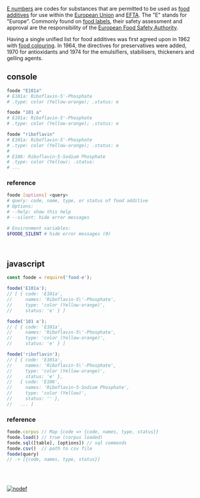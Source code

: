 [E numbers] are codes for substances that are permitted to be used as [food additives]
for use within the [European Union] and [EFTA]. The "E" stands for "Europe". Commonly
found on [food labels], their safety assessment and approval are the responsibility
of the [European Food Safety Authority].

Having a single unified list for food additives was first agreed upon in 1962 with
[food colouring]. In 1964, the directives for preservatives were added, 1970 for
antioxidants and 1974 for the emulsifiers, stabilisers, thickeners and gelling
agents.


## console

```bash
foode "E101a"
# E101a: Riboflavin-5'-Phosphate
# .type: color (Yellow-orange); .status: e

foode "101 a"
# E101a: Riboflavin-5'-Phosphate
# .type: color (Yellow-orange); .status: e

foode "riboflavin"
# E101a: Riboflavin-5'-Phosphate
# .type: color (Yellow-orange); .status: e
#
# E106: Riboflavin-5-Sodium Phosphate
# .type: color (Yellow); .status: 
# ...
```

### reference 

```bash
foode [options] <query>
# query: code, name, type, or status of food additive
# Options:
# --help: show this help
# --silent: hide error messages

# Environment variables:
$FOODE_SILENT # hide error messages (0)
```
<br>


## javascript

```javascript
const foode = require('food-e');

foode('E101a');
// [ { code: 'E101a',
//     names: 'Riboflavin-5\'-Phosphate',
//     type: 'color (Yellow-orange)',
//     status: 'e' } ]

foode('101 a');
// [ { code: 'E101a',
//     names: 'Riboflavin-5\'-Phosphate',
//     type: 'color (Yellow-orange)',
//     status: 'e' } ]

foode('riboflavin');
// [ { code: 'E101a',
//     names: 'Riboflavin-5\'-Phosphate',
//     type: 'color (Yellow-orange)',
//     status: 'e' },
//   { code: 'E106',
//     names: 'Riboflavin-5-Sodium Phosphate',
//     type: 'color (Yellow)',
//     status: '' },
//   ... ]
```

### reference

```javascript
foode.corpus // Map {code => {code, names, type, status}}
foode.load() // true (corpus loaded)
foode.sql([table], [options]) // sql commands
foode.csv()  // path to csv file
foode(query)
// -> [{code, names, type, status}]
```
<br>
<br>

[![nodef](https://merferry.glitch.me/card/food-e.svg)](https://nodef.github.io)

[E numbers]: https://en.wikipedia.org/wiki/E_number
[food additives]: https://en.wikipedia.org/wiki/Food_additive
[European Union]: https://en.wikipedia.org/wiki/European_Union
[EFTA]: https://en.wikipedia.org/wiki/European_Free_Trade_Association
[food labels]: https://en.wikipedia.org/wiki/Food_label
[European Food Safety Authority]: https://en.wikipedia.org/wiki/European_Food_Safety_Authority
[food colouring]: https://en.wikipedia.org/wiki/Food_colouring
